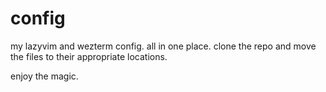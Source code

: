 # config 

my lazyvim and wezterm config. all in one place. clone the repo and move the files to their appropriate locations.

enjoy the magic.
